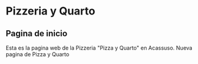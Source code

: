 # Pizzeria y Quarto
## Pagina de inicio

Esta es la pagina web de la Pizzeria "Pizza y Quarto" en Acassuso.
Nueva pagina de Pizza y Quarto
